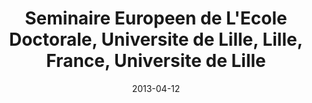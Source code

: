 ---
title: Seminaire Europeen de L'Ecole Doctorale, Universite de Lille, Lille, France, Universite de Lille
date: "2013-04-12"
location: Lille, France
credit: Places & Spaces
images: [image01-lg.jpg]
thumbs: [image01-thb.jpg]
---